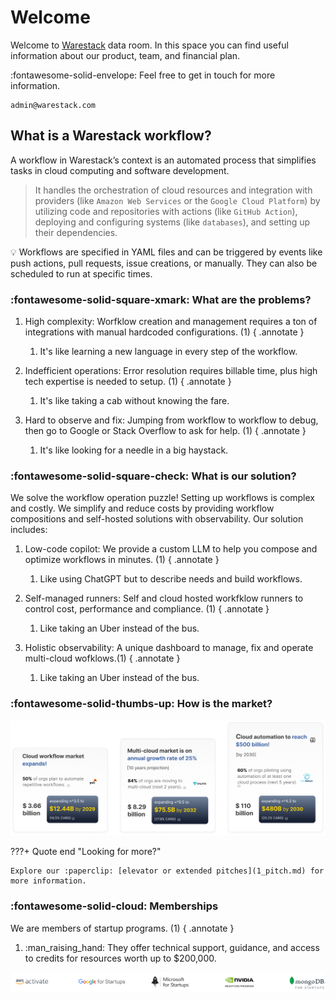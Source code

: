 # Welcome

Welcome to [Warestack](https://www.warestack.com "Visit console page") data room. In this space you can find useful information about our product, team, and financial plan.

:fontawesome-solid-envelope: Feel free to get in touch for more information.
```
admin@warestack.com
```

## What is a Warestack workflow?

A workflow in Warestack’s context is an automated process that simplifies tasks in cloud computing and software development. 

> It handles the orchestration of cloud resources and integration with providers (like `Amazon Web Services` or the `Google Cloud Platform`) by utilizing code and repositories with actions (like `GitHub Action`), deploying and configuring systems (like `databases`), and setting up their dependencies.

:bulb: Workflows are specified in YAML files and can be triggered by events like push actions, pull requests, issue creations, or manually. They can also be scheduled to run at specific times.

### :fontawesome-solid-square-xmark: What are the problems?

1. High complexity: Worfklow creation and management requires a ton of integrations with manual hardcoded configurations. (1) 
    { .annotate }
    
    1. It's like learning a new language in every step of the workflow.
    
2. Indefficient operations: Error resolution requires billable time, plus high tech expertise is needed to setup. (1) 
    { .annotate }
    
    1. It's like taking a cab without knowing the fare.

3. Hard to observe and fix: Jumping from workflow to workflow to debug, then go to Google or Stack Overflow to ask for help. (1) 
    { .annotate }
    
    1. It's like looking for a needle in a big haystack.

### :fontawesome-solid-square-check:  What is our solution?

We solve the workflow operation puzzle! Setting up workflows is complex and costly. We simplify and reduce costs by providing workflow compositions and self-hosted solutions with observability. Our solution includes:

1. Low-code copilot: We provide a custom LLM to help you compose and optimize workflows in minutes. (1)
 { .annotate }
    
    1. Like using ChatGPT but to describe needs and build workflows.

2. Self-managed runners: Self and cloud hosted workfklow runners to control cost, performance and compliance. (1)
 { .annotate }
    
    1. Like taking an Uber instead of the bus.
    
3. Holistic observability: A unique dashboard to manage, fix and operate multi-cloud wofklows.(1)
 { .annotate }
    1. Like taking an Uber instead of the bus.

### :fontawesome-solid-thumbs-up: How is the market?

<img src="assets/images/market.png" width=1000>

???+ Quote end "Looking for more?"

    Explore our :paperclip: [elevator or extended pitches](1_pitch.md) for more information.

### :fontawesome-solid-cloud: Memberships

We are members of startup programs. (1)
{ .annotate }

1.  :man_raising_hand: They offer technical support, guidance, and access to credits for resources worth up to $200,000.

<img src="assets/images/group.svg" alt="Stelios" width="1250"/>

